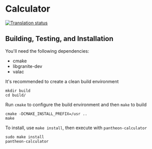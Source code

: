 # Calculator
[![Translation status](https://l10n.elementary.io/widgets/calculator/-/svg-badge.svg)](https://l10n.elementary.io/projects/calculator/?utm_source=widget)

## Building, Testing, and Installation

You'll need the following dependencies:
* cmake
* libgranite-dev
* valac

It's recommended to create a clean build environment

    mkdir build
    cd build/
    
Run `cmake` to configure the build environment and then `make` to build

    cmake -DCMAKE_INSTALL_PREFIX=/usr ..
    make
    
To install, use `make install`, then execute with `pantheon-calculator`

    sudo make install
    pantheon-calculator
